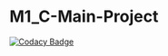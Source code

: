 # M1_C-Main-Project
[![Codacy Badge](https://app.codacy.com/project/badge/Grade/5d9ada68606c4fd3a69424852c2673a5)](https://www.codacy.com/gh/Nirmala1-2/M1_-C-Main-Project/dashboard?utm_source=github.com&amp;utm_medium=referral&amp;utm_content=Nirmala1-2/M1_-C-Main-Project&amp;utm_campaign=Badge_Grade)
